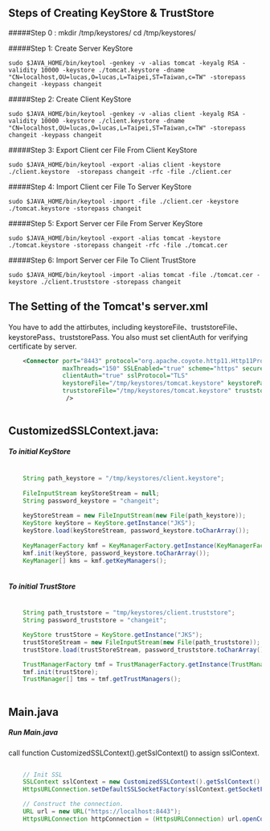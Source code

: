 Steps of Creating KeyStore & TrustStore
----------------------------
#####Step 0 :
	mkdir /tmp/keystores/
	cd /tmp/keystores/

#####Step 1: Create Server KeyStore

	sudo $JAVA_HOME/bin/keytool -genkey -v -alias tomcat -keyalg RSA -validity 10000 -keystore ./tomcat.keystore -dname "CN=localhost,OU=lucas,O=lucas,L=Taipei,ST=Taiwan,c=TW" -storepass changeit -keypass changeit

#####Step 2: Create Client KeyStore

	sudo $JAVA_HOME/bin/keytool -genkey -v -alias client -keyalg RSA -validity 10000 -keystore ./client.keystore -dname "CN=localhost,OU=lucas,O=lucas,L=Taipei,ST=Taiwan,c=TW" -storepass changeit -keypass changeit

#####Step 3: Export Client cer File From Client KeyStore 

	sudo $JAVA_HOME/bin/keytool -export -alias client -keystore ./client.keystore  -storepass changeit -rfc -file ./client.cer

#####Step 4: Import Client cer File To Server KeyStore 

	sudo $JAVA_HOME/bin/keytool -import -file ./client.cer -keystore ./tomcat.keystore -storepass changeit

#####Step 5: Export Server cer File From Server KeyStore 

	sudo $JAVA_HOME/bin/keytool -export -alias tomcat -keystore ./tomcat.keystore -storepass changeit -rfc -file ./tomcat.cer

#####Step 6: Import Server cer File To Client TrustStore 

	sudo $JAVA_HOME/bin/keytool -import -alias tomcat -file ./tomcat.cer -keystore ./client.truststore -storepass changeit




The Setting of the Tomcat's server.xml
----------------------------
You have to add the attirbutes, including keystoreFile、truststoreFile、keystorePass、truststorePass.
You also must set clientAuth for verifying certificate by server.
``` XML
	<Connector port="8443" protocol="org.apache.coyote.http11.Http11Protocol"
    		   maxThreads="150" SSLEnabled="true" scheme="https" secure="true"
               clientAuth="true" sslProtocol="TLS" 
               keystoreFile="/tmp/keystores/tomcat.keystore" keystorePass="changeit"
               truststoreFile="/tmp/keystores/tomcat.keystore" truststorePass="changeit"
                />
    
```


CustomizedSSLContext.java:
----------------------------
##### To initial KeyStore
``` JAVA
	
	String path_keystore = "/tmp/keystores/client.keystore";
	
	FileInputStream keyStoreStream = null;
	String password_keystore = "changeit";
	
	keyStoreStream = new FileInputStream(new File(path_keystore));
	KeyStore keyStore = KeyStore.getInstance("JKS");
	keyStore.load(keyStoreStream, password_keystore.toCharArray());
	
	KeyManagerFactory kmf = KeyManagerFactory.getInstance(KeyManagerFactory.getDefaultAlgorithm());
	kmf.init(keyStore, password_keystore.toCharArray());
	KeyManager[] kms = kmf.getKeyManagers();
    
```


##### To initial TrustStore
``` JAVA

	String path_truststore = "tmp/keystores/client.truststore";
	String password_truststore = "changeit";

	KeyStore trustStore = KeyStore.getInstance("JKS");
	trustStoreStream = new FileInputStream(new File(path_truststore));
	trustStore.load(trustStoreStream, password_truststore.toCharArray());

	TrustManagerFactory tmf = TrustManagerFactory.getInstance(TrustManagerFactory.getDefaultAlgorithm());
	tmf.init(trustStore);
	TrustManager[] tms = tmf.getTrustManagers();
	
```

Main.java
----------------------------
##### Run Main.java
call function CustomizedSSLContext().getSslContext() to assign sslContext.
``` JAVA

	// Init SSL
	SSLContext sslContext = new CustomizedSSLContext().getSslContext() ;
	HttpsURLConnection.setDefaultSSLSocketFactory(sslContext.getSocketFactory());

	// Construct the connection.
	URL url = new URL("https://localhost:8443");
	HttpsURLConnection httpConnection = (HttpsURLConnection) url.openConnection();
	
```
